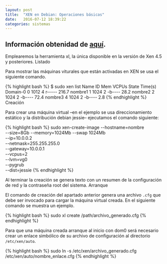 ```yaml
---
layout: post
title:  "XEN en Debian: Operaciones básicas"
date:   2016-07-12 18:39:22
categories: sistemas
---
```

Información obtenidad de [aquí](http://wiki.xenproject.org/wiki/Main_Page).
------------------------------

Emplearemos la herramienta xl, la única disponible en la versión de Xen 4.5 y posteriores.
Listado

Para mostrar las máquinas viturales que están activadas en XEN se usa el siguiente comando.

{% highlight bash %}
$ sudo xen list
Name           ID   Mem VCPUs	State	Time(s)
Domain-0            0  1012     4     r-----     216.7
nombre1             1  1024     2     -b----      28.2
nombre2             2  1024     2     -b----      72.4
nombre3             4  1024     2     -b----       2.8
{% endhighlight %}
Creación

Para crear una máquina virtual –en el ejemplo se usa direccionamiento estático y la distribución debian jessie– ejecutamos el comando siguiente:

{% highlight bash %}
sudo xen-create-image --hostname=nombre \
  --size=8Gb --memory=1024Mb --swap 1024Mb \
  --ip=10.0.0.2 \
  --netmask=255.255.255.0 \
  --gateway=10.0.0.1 \
  --vcpus=2 \
  --lvm=vg0 \
  --pygrub \
  --dist=jessie
{% endhighlight %}

Al terminar la creación se genera texto con un resumen de la configuración de red y la contraseña root del sistema.
Arranque

El comando de creación del apartado anterior genera una archivo `.cfg` que debe ser invocado para cargar la máquina virtual creada. En el siguiente comando se muestra un ejemplo.

{% highlight bash %}
sudo xl create /path/archivo_generado.cfg
{% endhighlight %}

Para que una máquina creada arranque al inicio con dom0 será necesario crear un enlace simbólico de su archivo de configuración al directorio `/etc/xen/auto`.

{% highlight bash %}
sudo ln -s /etc/xen/archivo_generado.cfg /etc/xen/auto/nombre_enlace.cfg
{% endhighlight %}
